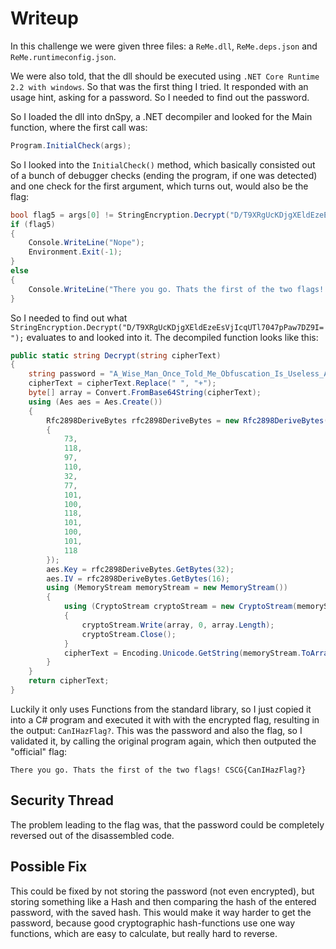 # Writeup
In this challenge we were given three files: a `ReMe.dll`, `ReMe.deps.json` and `ReMe.runtimeconfig.json`.

We were also told, that the dll should be executed using `.NET Core Runtime 2.2 with windows`. So that was the first thing I tried. It responded with an usage hint, asking for a password. So I needed to find out the password.

So I loaded the dll into dnSpy, a .NET decompiler and looked for the Main function, where the first call was:
```C#
Program.InitialCheck(args);
```
So I looked into the `InitialCheck()` method, which basically consisted out of a bunch of debugger checks (ending the program, if one was detected) and one check for the first argument, which turns out, would also be the flag:
```C#
bool flag5 = args[0] != StringEncryption.Decrypt("D/T9XRgUcKDjgXEldEzeEsVjIcqUTl7047pPaw7DZ9I=");
if (flag5)
{
	Console.WriteLine("Nope");
	Environment.Exit(-1);
}
else
{
	Console.WriteLine("There you go. Thats the first of the two flags! CSCG{{{0}}}", args[0]);
}
```
So I needed to find out what `StringEncryption.Decrypt("D/T9XRgUcKDjgXEldEzeEsVjIcqUTl7047pPaw7DZ9I=");` evaluates to and looked into it. The decompiled function looks like this:
```C#
public static string Decrypt(string cipherText)
{
    string password = "A_Wise_Man_Once_Told_Me_Obfuscation_Is_Useless_Anyway";
    cipherText = cipherText.Replace(" ", "+");
    byte[] array = Convert.FromBase64String(cipherText);
    using (Aes aes = Aes.Create())
    {
        Rfc2898DeriveBytes rfc2898DeriveBytes = new Rfc2898DeriveBytes(password, new byte[]
        {
            73,
            118,
            97,
            110,
            32,
            77,
            101,
            100,
            118,
            101,
            100,
            101,
            118
        });
        aes.Key = rfc2898DeriveBytes.GetBytes(32);
        aes.IV = rfc2898DeriveBytes.GetBytes(16);
        using (MemoryStream memoryStream = new MemoryStream())
        {
            using (CryptoStream cryptoStream = new CryptoStream(memoryStream, aes.CreateDecryptor(), CryptoStreamMode.Write))
            {
                cryptoStream.Write(array, 0, array.Length);
                cryptoStream.Close();
            }
            cipherText = Encoding.Unicode.GetString(memoryStream.ToArray());
        }
    }
    return cipherText;
}
```
Luckily it only uses Functions from the standard library, so I just copied it into a C# program and executed it with with the encrypted flag, resulting in the output: `CanIHazFlag?`. This was the password and also the flag, so I validated it, by calling the original program again, which then outputed the "official" flag:
```
There you go. Thats the first of the two flags! CSCG{CanIHazFlag?}
```
## Security Thread
The problem leading to the flag was, that the password could be completely reversed out of the disassembled code.

## Possible Fix
This could be fixed by not storing the password (not even encrypted), but storing something like a Hash and then comparing the hash of the entered password, with the saved hash. This would make it way harder to get the password, because good cryptographic hash-functions use one way functions, which are easy to calculate, but really hard to reverse.